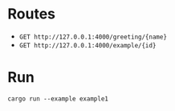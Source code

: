 # Routes
+ `GET http://127.0.0.1:4000/greeting/{name}` 
+ `GET http://127.0.0.1:4000/example/{id}`

# Run
`cargo run --example example1`
